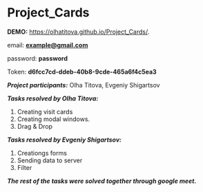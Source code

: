 # Project_Cards

**DEMO:** https://olhatitova.github.io/Project_Cards/.

email: **example@gmail.com**

password: **password**

Token: **d6fcc7cd-ddeb-40b8-9cde-465a6f4c5ea3**


***Project participants:***
Olha Titova, 
Evgeniy Shigartsov

***Tasks resolved by Olha Titova:***

1. Creating visit cards
2. Creating modal windows.
3. Drag & Drop

***Tasks resolved by Evgeniy Shigartsov:***

1. Creationgs forms
2. Sending data to server
3. Filter

***The rest of the tasks were solved together through google meet.***

